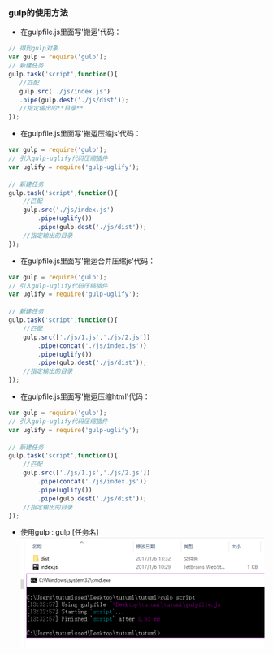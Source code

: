 ### gulp的使用方法
+ 在gulpfile.js里面写'搬运'代码： 

```javascript
// 得到gulp对象
var gulp = require('gulp');
// 新建任务
gulp.task('script',function(){
   //匹配
   gulp.src('./js/index.js')
   .pipe(gulp.dest('./js/dist'));
   //指定输出的**目录**   
});
```
+ 在gulpfile.js里面写'搬运压缩js'代码：

```javascript
var gulp = require('gulp');
// 引入gulp-uglify代码压缩插件
var uglify = require('gulp-uglify');

// 新建任务
gulp.task('script',function(){
    //匹配
    gulp.src('./js/index.js')
        .pipe(uglify())
        .pipe(gulp.dest('./js/dist'));
    //指定输出的目录
});
```
+ 在gulpfile.js里面写'搬运合并压缩js'代码：

```javascript
var gulp = require('gulp');
// 引入gulp-uglify代码压缩插件
var uglify = require('gulp-uglify');

// 新建任务
gulp.task('script',function(){
    //匹配
    gulp.src(['./js/1.js','./js/2.js'])
        .pipe(concat('./js/index.js'))
        .pipe(uglify())
        .pipe(gulp.dest('./js/dist'));
    //指定输出的目录
});
```
+ 在gulpfile.js里面写'搬运压缩html'代码：

```javascript
var gulp = require('gulp');
// 引入gulp-uglify代码压缩插件
var uglify = require('gulp-uglify');

// 新建任务
gulp.task('script',function(){
    //匹配
    gulp.src(['./js/1.js','./js/2.js'])
        .pipe(concat('./js/index.js'))
        .pipe(uglify())
        .pipe(gulp.dest('./js/dist'));
    //指定输出的目录
});
```


+ 使用gulp : gulp [任务名]
![](/assets/gulp命令执行.png)
